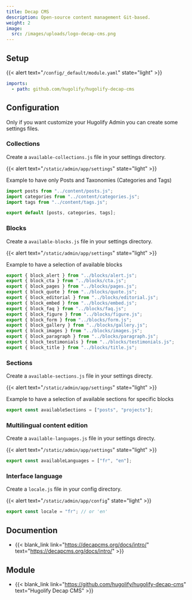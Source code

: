 ```yaml
---
title: Decap CMS
description: Open-source content management Git-based.
weight: 2
image:
  src: /images/uploads/logo-decap-cms.png
---
```



## Setup

{{< alert text="`/config/_default/module.yaml`" state="light" >}}

```yml
imports:
  - path: github.com/hugolify/hugolify-decap-cms
```

## Configuration

Only if you want customize your Hugolify Admin you can create some settings files.

### Collections

Create a `available-collections.js` file in your settings directory.

{{< alert text="`/static/admin/app/settings`" state="light" >}}

Example to have only Posts and Taxonomies (Categories and Tags)

```js
import posts from "../content/posts.js";
import categories from "../content/categories.js";
import tags from "../content/tags.js";

export default [posts, categories, tags];
```

### Blocks

Create a `available-blocks.js` file in your settings directory.

{{< alert text="`/static/admin/app/settings`" state="light" >}}

Example to have a selection of available blocks

```js
export { block_alert } from "../blocks/alert.js";
export { block_cta } from "../blocks/cta.js";
export { block_pages } from "../blocks/pages.js";
export { block_quote } from "../blocks/quote.js";
export { block_editorial } from "../blocks/editorial.js";
export { block_embed } from "../blocks/embed.js";
export { block_faq } from "../blocks/faq.js";
export { block_figure } from "../blocks/figure.js";
export { block_form } from "../blocks/form.js";
export { block_gallery } from "../blocks/gallery.js";
export { block_images } from "../blocks/images.js";
export { block_paragraph } from "../blocks/paragraph.js";
export { block_testimonials } from "../blocks/testimonials.js";
export { block_title } from "../blocks/title.js";
```

### Sections

Create a `available-sections.js` file in your settings directy.

{{< alert text="`/static/admin/app/settings`" state="light" >}}

Example to have a selection of available sections for specific blocks

```js
export const availableSections = ["posts", "projects"];
```

### Multilingual content edition

Create a `available-languages.js` file in your settings directy.

{{< alert text="`/static/admin/app/settings`" state="light" >}}

```js
export const availableLanguages = ["fr", "en"];
```

### Interface language

Create a `locale.js` file in your config directory.

{{< alert text="`/static/admin/app/config`" state="light" >}}

```js
export const locale = "fr"; // or 'en'
```

## Documention

- {{< blank_link link="https://decapcms.org/docs/intro/" text="https://decapcms.org/docs/intro/" >}}

## Module
- {{< blank_link link="https://github.com/hugolify/hugolify-decap-cms" text="Hugolify Decap CMS" >}}